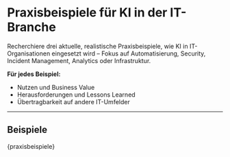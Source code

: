 # Praxisbeispiele für KI in der IT-Branche

Recherchiere drei aktuelle, realistische Praxisbeispiele, wie KI in IT-Organisationen eingesetzt wird – Fokus auf Automatisierung, Security, Incident Management, Analytics oder Infrastruktur.

**Für jedes Beispiel:**
- Nutzen und Business Value
- Herausforderungen und Lessons Learned
- Übertragbarkeit auf andere IT-Umfelder

---

## Beispiele

{praxisbeispiele}
